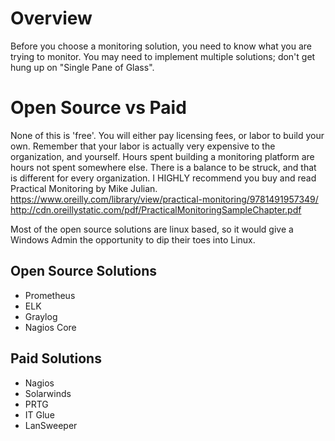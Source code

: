# Overview
Before you choose a monitoring solution, you need to know what you are trying to monitor. You may need to implement multiple solutions; don't get hung up on "Single Pane of Glass". 

# Open Source vs Paid
None of this is 'free'. You will either pay licensing fees, or labor to build your own. Remember that your labor is actually very expensive to the organization, and yourself. Hours spent building a monitoring platform are hours not spent somewhere else. There is a balance to be struck, and that is different for every organization. I HIGHLY recommend you buy and read Practical Monitoring by Mike Julian. 
https://www.oreilly.com/library/view/practical-monitoring/9781491957349/
http://cdn.oreillystatic.com/pdf/PracticalMonitoringSampleChapter.pdf

Most of the open source solutions are linux based, so it would give a Windows Admin the opportunity to dip their toes into Linux.


## Open Source Solutions
* Prometheus
* ELK
* Graylog
* Nagios Core

## Paid Solutions
* Nagios
* Solarwinds
* PRTG
* IT Glue
* LanSweeper
